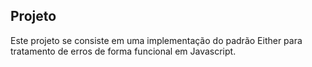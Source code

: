 ## Projeto

Este projeto se consiste em uma implementação do padrão Either para tratamento de erros
de forma funcional em Javascript.